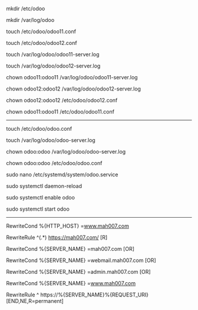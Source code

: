 
 mkdir /etc/odoo
 
 mkdir /var/log/odoo
 
 touch /etc/odoo/odoo11.conf
 
 touch /etc/odoo/odoo12.conf
 
 touch /var/log/odoo/odoo11-server.log
 
 touch /var/log/odoo/odoo12-server.log
 
 chown odoo11:odoo11 /var/log/odoo/odoo11-server.log
 
 chown odoo12:odoo12 /var/log/odoo/odoo12-server.log
 
 chown odoo12:odoo12 /etc/odoo/odoo12.conf
 
 chown odoo11:odoo11 /etc/odoo/odoo11.conf
 
 ---------------------------------------------
 
touch /etc/odoo/odoo.conf
 
touch /var/log/odoo/odoo-server.log
 
 
chown odoo:odoo /var/log/odoo/odoo-server.log
 
chown odoo:odoo /etc/odoo/odoo.conf
 
 
 sudo nano /etc/systemd/system/odoo.service
 
 sudo systemctl daemon-reload
 
 sudo systemctl enable odoo
 
 sudo systemctl start odoo
 
---------------------------------------------------

RewriteCond %{HTTP_HOST} =www.mah007.com

RewriteRule ^(.*) https://mah007.com/ [R]

RewriteCond %{SERVER_NAME} =mah007.com [OR]

RewriteCond %{SERVER_NAME} =webmail.mah007.com [OR]

RewriteCond %{SERVER_NAME} =admin.mah007.com [OR]

RewriteCond %{SERVER_NAME} =www.mah007.com

RewriteRule ^ https://%{SERVER_NAME}%{REQUEST_URI} [END,NE,R=permanent]
